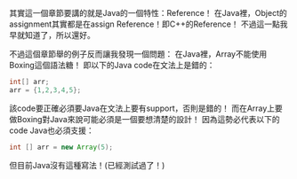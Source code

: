 其實這一個章節要講的就是Java的一個特性：Reference！
在Java裡，Object的assignment其實都是在assign Reference！即C++的Reference！
不過這一點我早就知道了，所以還好。

不過這個章節舉的例子反而讓我發現一個問題：
在Java裡，Array不能使用Boxing這個語法糖！
即以下的Java code在文法上是錯的：
```Java
int[] arr;
arr = {1,2,3,4,5};
```
該code要正確必須要Java在文法上要有support，否則是錯的！
而在Array上要做Boxing對Java來說可能必須是一個要想清楚的設計！
因為這勢必代表以下的code Java也必須支援：
```Java
int [] arr = new Array(5);
```
但目前Java沒有這種寫法！(已經測試過了！)
